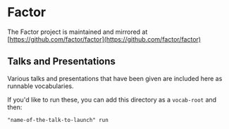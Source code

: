 # Factor

The Factor project is maintained and mirrored at
[https://github.com/factor/factor](https://github.com/factor/factor)

## Talks and Presentations

Various talks and presentations that have been given are included here as
runnable vocabularies.

If you'd like to run these, you can add this directory as a ``vocab-root``
and then:

```factor
"name-of-the-talk-to-launch" run
```
